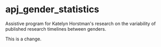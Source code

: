 # apj_gender_statistics
Assistive program for Katelyn Horstman's research on the variability of published research timelines between genders.

This is a change.
